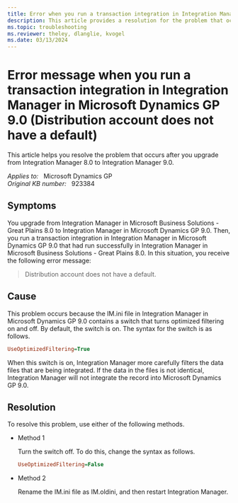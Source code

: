 ```yaml
---
title: Error when you run a transaction integration in Integration Manager
description: This article provides a resolution for the problem that occurs after you upgrade from Integration Manager 8.0 to Integration Manager 9.0.
ms.topic: troubleshooting
ms.reviewer: theley, dlanglie, kvogel
ms.date: 03/13/2024
---
```

# Error message when you run a transaction integration in Integration Manager in Microsoft Dynamics GP 9.0 (Distribution account does not have a default)

This article helps you resolve the problem that occurs after you upgrade from Integration Manager 8.0 to Integration Manager 9.0.

_Applies to:_ &nbsp; Microsoft Dynamics GP  
_Original KB number:_ &nbsp; 923384

## Symptoms

You upgrade from Integration Manager in Microsoft Business Solutions - Great Plains 8.0 to Integration Manager in Microsoft Dynamics GP 9.0. Then, you run a transaction integration in Integration Manager in Microsoft Dynamics GP 9.0 that had run successfully in Integration Manager in Microsoft Business Solutions - Great Plains 8.0. In this situation, you receive the following error message:

> Distribution account does not have a default.

## Cause

This problem occurs because the IM.ini file in Integration Manager in Microsoft Dynamics GP 9.0 contains a switch that turns optimized filtering on and off. By default, the switch is on. The syntax for the switch is as follows.

```ini
UseOptimizedFiltering=True
```

When this switch is on, Integration Manager more carefully filters the data files that are being integrated. If the data in the files is not identical, Integration Manager will not integrate the record into Microsoft Dynamics GP 9.0.

## Resolution

To resolve this problem, use either of the following methods.

- Method 1

    Turn the switch off. To do this, change the syntax as follows.

    ```ini
    UseOptimizedFiltering=False
    ```

- Method 2

    Rename the IM.ini file as IM.oldini, and then restart Integration Manager.

